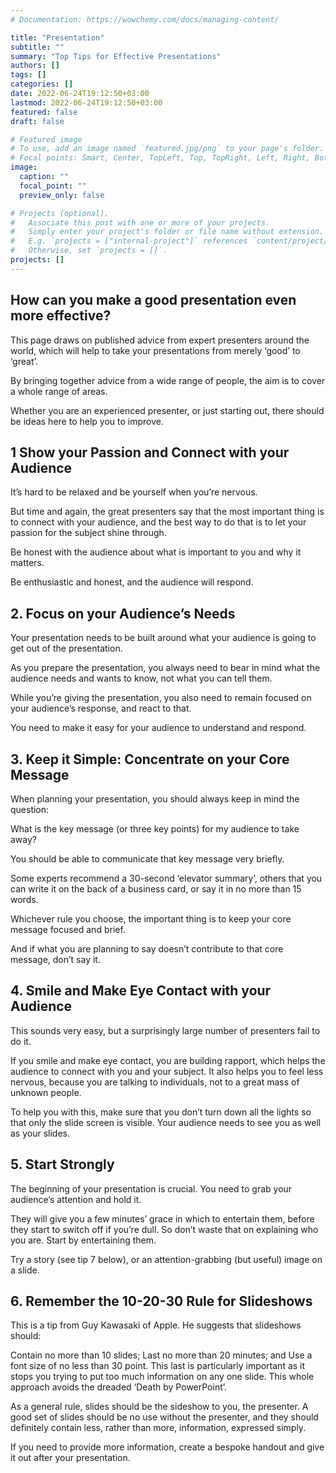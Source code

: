 ```yaml
---
# Documentation: https://wowchemy.com/docs/managing-content/

title: "Presentation"
subtitle: ""
summary: "Top Tips for Effective Presentations"
authors: []
tags: []
categories: []
date: 2022-06-24T19:12:50+03:00
lastmod: 2022-06-24T19:12:50+03:00
featured: false
draft: false

# Featured image
# To use, add an image named `featured.jpg/png` to your page's folder.
# Focal points: Smart, Center, TopLeft, Top, TopRight, Left, Right, BottomLeft, Bottom, BottomRight.
image:
  caption: ""
  focal_point: ""
  preview_only: false

# Projects (optional).
#   Associate this post with one or more of your projects.
#   Simply enter your project's folder or file name without extension.
#   E.g. `projects = ["internal-project"]` references `content/project/deep-learning/index.md`.
#   Otherwise, set `projects = []`.
projects: []
---
```



## How can you make a good presentation even more effective?

This page draws on published advice from expert presenters around the world, which will help to take your presentations from merely ‘good’ to ‘great’.

By bringing together advice from a wide range of people, the aim is to cover a whole range of areas.

Whether you are an experienced presenter, or just starting out, there should be ideas here to help you to improve.

## 1 Show your Passion and Connect with your Audience
It’s hard to be relaxed and be yourself when you’re nervous.

But time and again, the great presenters say that the most important thing is to connect with your audience, and the best way to do that is to let your passion for the subject shine through.

Be honest with the audience about what is important to you and why it matters.

Be enthusiastic and honest, and the audience will respond.

## 2. Focus on your Audience’s Needs
Your presentation needs to be built around what your audience is going to get out of the presentation.

As you prepare the presentation, you always need to bear in mind what the audience needs and wants to know, not what you can tell them.

While you’re giving the presentation, you also need to remain focused on your audience’s response, and react to that.

You need to make it easy for your audience to understand and respond.

## 3. Keep it Simple: Concentrate on your Core Message
When planning your presentation, you should always keep in mind the question:

What is the key message (or three key points) for my audience to take away?

You should be able to communicate that key message very briefly.

Some experts recommend a 30-second ‘elevator summary’, others that you can write it on the back of a business card, or say it in no more than 15 words.

Whichever rule you choose, the important thing is to keep your core message focused and brief.

And if what you are planning to say doesn’t contribute to that core message, don’t say it.

## 4. Smile and Make Eye Contact with your Audience
This sounds very easy, but a surprisingly large number of presenters fail to do it.

If you smile and make eye contact, you are building rapport, which helps the audience to connect with you and your subject. It also helps you to feel less nervous, because you are talking to individuals, not to a great mass of unknown people.

To help you with this, make sure that you don’t turn down all the lights so that only the slide screen is visible. Your audience needs to see you as well as your slides.

## 5. Start Strongly
The beginning of your presentation is crucial. You need to grab your audience’s attention and hold it.

They will give you a few minutes’ grace in which to entertain them, before they start to switch off if you’re dull. So don’t waste that on explaining who you are. Start by entertaining them.

Try a story (see tip 7 below), or an attention-grabbing (but useful) image on a slide.

## 6. Remember the 10-20-30 Rule for Slideshows
This is a tip from Guy Kawasaki of Apple. He suggests that slideshows should:

Contain no more than 10 slides;
Last no more than 20 minutes; and
Use a font size of no less than 30 point.
This last is particularly important as it stops you trying to put too much information on any one slide. This whole approach avoids the dreaded ‘Death by PowerPoint’.

As a general rule, slides should be the sideshow to you, the presenter. A good set of slides should be no use without the presenter, and they should definitely contain less, rather than more, information, expressed simply.

If you need to provide more information, create a bespoke handout and give it out after your presentation.